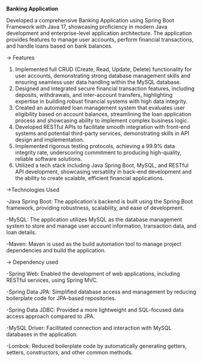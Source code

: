 **Banking Application**

Developed a comprehensive Banking Application using Spring Boot Framework with Java 17, showcasing proficiency in modern Java development and enterprise-level application architecture. The application provides features to manage user accounts, perform financial transactions, and handle loans based on bank balances.

-> Features

1. Implemented full CRUD (Create, Read, Update, Delete) functionality for user accounts, demonstrating strong database management skills and ensuring seamless user data handling within the MySQL database.
2. Designed and integrated secure financial transaction features, including deposits, withdrawals, and inter-account transfers, highlighting expertise in building robust financial systems with high data integrity.
3. Created an automated loan management system that evaluates user eligibility based on account balances, streamlining the loan application process and showcasing ability to implement complex business logic.
4. Developed RESTful APIs to facilitate smooth integration with front-end systems and potential third-party services, demonstrating skills in API design and implementation.
5. Implemented rigorous testing protocols, achieving a 99.9% data integrity rate, underscoring commitment to producing high-quality, reliable software solutions.
6. Utilized a tech stack including Java Spring Boot, MySQL, and RESTful API development, showcasing versatility in back-end development and the ability to create scalable, efficient financial applications.

->Technologies Used

-Java Spring Boot: The application's backend is built using the Spring Boot framework, providing robustness, scalability, and ease of development.

-MySQL: The application utilizes MySQL as the database management system to store and manage user account information, transaction data, and loan details.

-Maven: Maven is used as the build automation tool to manage project dependencies and build the application.

-> Dependency used

-Spring Web: Enabled the development of web applications, including RESTful services, using Spring MVC.

-Spring Data JPA: Simplified database access and management by reducing boilerplate code for JPA-based repositories.

-Spring Data JDBC: Provided a more lightweight and SQL-focused data access approach compared to JPA.

-MySQL Driver: Facilitated connection and interaction with MySQL databases in the application.

-Lombok: Reduced boilerplate code by automatically generating getters, setters, constructors, and other common methods.
